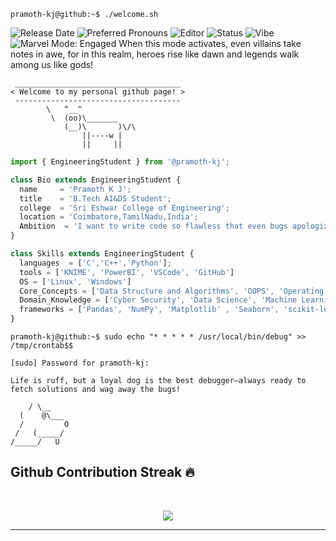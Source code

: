 ```console
pramoth-kj@github:~$ ./welcome.sh
```
![Release Date](https://img.shields.io/badge/Release-May%2029-lightblue)
![Preferred Pronouns](https://img.shields.io/badge/Pronouns-He%2FHim-blue)
![Editor](https://img.shields.io/badge/%F0%9F%94%A7Editor-VSCode-yellow)
![Status](https://img.shields.io/badge/Status-Enthiran%20Mode%20Activated-lightgreen)
![Vibe](https://img.shields.io/badge/Vibe-Badass-blueviolet)
![Marvel Mode: Engaged](https://img.shields.io/badge/Marvel%20Mode-Engaged%20🦸‍♂️-blueviolet)
When this mode activates, even villains take notes in awe, for in this realm, heroes rise like dawn and legends walk among us like gods!
```
 _____________________________________
< Welcome to my personal github page! >
 ------------------------------------- 
        \   ^__^
         \  (oo)\_______
            (__)\       )\/\
                ||----w |
                ||     ||
```

```js
import { EngineeringStudent } from '@pramoth-kj';

class Bio extends EngineeringStudent {
  name     = 'Pramoth K J';
  title    = 'B.Tech AI&DS Student';
  college  = 'Sri Eshwar College of Engineering';
  location = 'Coimbatore,TamilNadu,India';
  Ambition  = 'I want to write code so flawless that even bugs apologize for intruding!';
}

class Skills extends EngineeringStudent {
  languages  = ['C','C++','Python'];
  tools = ['KNIME', 'PowerBI', 'VSCode', 'GitHub']
  OS = ['Linux', 'Windows'] 
  Core_Concepts = ['Data Structure and Algorithms', 'OOPS', 'Operating System']
  Domain_Knowledge = ['Cyber Security', 'Data Science', 'Machine Learning']
  frameworks = ['Pandas', 'NumPy', 'Matplotlib' , 'Seaborn', 'scikit-learn', 'TensorFlow' , 'PyTorch']
}
```
```console
pramoth-kj@github:~$ sudo echo "* * * * * /usr/local/bin/debug" >> /tmp/crontab$$
```

```
[sudo] Password for pramoth-kj:

Life is ruff, but a loyal dog is the best debugger—always ready to fetch solutions and wag away the bugs!

    / \__
  (    @\___
  /         O
 /   (_____/
/_____/   U

```
## Github Contribution Streak 🔥 

<br>
<p align='center'><img src="https://github-readme-streak-stats.herokuapp.com?user=pramoth-kj&theme=black-ice&hide_border=true&date_format=M%20j%5B%2C%20Y%5D"></p>

<hr><br>
